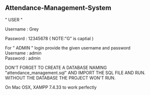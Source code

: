 ## Attendance-Management-System

" USER  " <br>

Username : Grey <br>

Password : 12345678      ( NOTE:"G" is captial )<br>


For " ADMIN " login provide the given username and password<br>
Username : admin<br>
Password : admin<br>


DON'T FORGET TO CREATE A DATABASE NAMING "attendance_management.sql" AND IMPORT THE SQL FILE AND RUN.
WITHOUT THE DATABASE THE PROJECT WON'T RUN.

On Mac OSX, XAMPP 7.4.33 to work perfectly 
